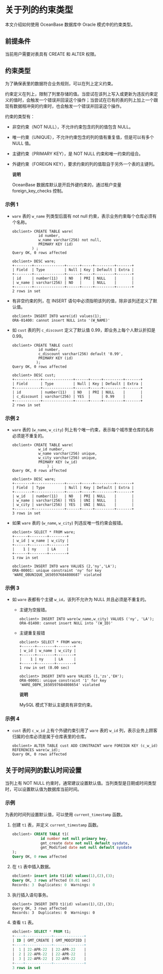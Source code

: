 关于列的约束类型 
=============================

本文介绍如何使用 OceanBase 数据库中 Oracle 模式中的约束类型。

前提条件 
-------------------------

当前用户需要对表具有 CREATE 和 ALTER 权限。

约束类型 
-------------------------

为了确保表里的数据符合业务规则，可以在列上定义约束。

约束定义在列上，限制了列里存储的值。当尝试在该列上写入或更新为违反约束定义的值时，会触发一个错误并回滚这个操作；当尝试在已有的表的列上加上一个跟现有数据相冲突的约束时，也会触发一个错误并回滚这个操作。

约束的类型有：

* 非空约束（NOT NULL），不允许约束包含的列的值包含 NULL。

  

* 唯一约束（UNIQUE），不允许约束包含的列的值有重复值，但是可以有多个 NULL 值。

  

* 主键约束（PRIMARY KEY），是 NOT NULL 约束和唯一约束的组合。

  

* 外键约束（FOREIGN KEY），要求约束的列的值取自于另外一个表的主键列。

  **说明**

  OceanBase 数据库默认是开启外键约束的，通过租户变量 foreign_key_checks 控制。
  




### 示例 1 

* `ware` 表的 `w_name` 列类型后面有 not null 约束，表示业务约束每个仓库必须有个名称。

  ```unknow
  obclient> CREATE TABLE ware(
              id number,
              w_name varchar(256) not null,
              PRIMARY KEY (id)
           ) ;
  Query OK, 0 rows affected
  
  obclient> DESC ware;
  +--------+--------------+------+-----+---------+-------+
  | Field  | Type         | Null | Key | Default | Extra |
  +--------+--------------+------+-----+---------+-------+
  | id     | number(11)   | NO   | PRI | NULL    |       |
  | w_name | varchar(256) | NO   |     | NULL    |       |
  +--------+--------------+------+-----+---------+-------+
  2 rows in set
  ```

  

* 有非空约束的列，在 INSERT 语句中必须指明该列的值，除非该列还定义了默认值。

  ```unknow
  obclient> INSERT INTO ware(id) values(1);
  ORA-01400: cannot insert NULL into '(W_NAME)'
  ```

  

* 如 `cust` 表的列 `c_discount` 定义了默认值 0.99，即业务上每个人默认折扣是 0.99。

  ```unknow
  obclient> CREATE TABLE cust(          
              id number,          
              c_discount varchar(256) default '0.99',          
              PRIMARY KEY (id)          
             );
  Query OK, 0 rows affected
  
  obclient> DESC cust;
  +------------+--------------+------+-----+---------+-------+
  | Field      | Type         | Null | Key | Default | Extra |
  +------------+--------------+------+-----+---------+-------+
  | id         | number(11)   | NO   | PRI | NULL    |       |
  | c_discount | varchar(256) | YES  |     | 0.99    |       |
  +------------+--------------+------+-----+---------+-------+
  2 rows in set
  ```

  




### 示例 2 

* `ware` 表的 (`w_name`, `w_city`) 列上有个唯一约束，表示每个城市里仓库的名称必须是不重复的。

  ```unknow
  obclient> CREATE TABLE ware(
              w_id number,
              w_name varchar(256) unique,
              w_city varchar(256) unique,
              PRIMARY KEY (w_id)
                  ) ;
  Query OK, 0 rows affected
  
  obclient> DESC ware;
  +--------+--------------+------+-----+---------+-------+
  | Field  | Type         | Null | Key | Default | Extra |
  +--------+--------------+------+-----+---------+-------+
  | w_id   | number(11)   | NO   | PRI | NULL    |       |
  | w_name | varchar(256) | YES  | UNI | NULL    |       |
  | w_city | varchar(256) | YES  | UNI | NULL    |       |
  +--------+--------------+------+-----+---------+-------+
  3 rows in set
  ```

  

* 如果 `ware` 表的 (`w_name`, `w_city`) 列违反唯一性约束会报错。

  ```unknow
  obclient> SELECT * FROM ware;
  +------+--------+--------+
  | w_id | w_name | w_city |
  +------+--------+--------+
  |    1 | ny     | LA     |
  +------+--------+--------+
  1 row in set
  
  obclient> INSERT INTO ware VALUES (2,'ny','LA');
  ORA-00001: unique constraint 'ny' for key 'WARE_OBUNIQUE_1650597684808687' violated
  ```

  




### 示例 3 

* 如 `ware` 表都有个主键 `w_id`，该列不允许为 NULL 并且必须是不重复的。

  * 主键为空报错。

    ```unknow
    obclient> INSERT INTO ware(w_name,w_city) VALUES ('ny', 'LA');
    ORA-01400: cannot insert NULL into '(W_ID)'
    ```

    
  
  * 主键重复报错

    ```unknow
    obclient> SELECT * FROM ware;
    +------+--------+--------+
    | w_id | w_name | w_city |
    +------+--------+--------+
    |    1 | ny     | LA     |
    +------+--------+--------+
    1 row in set (0.00 sec)
    
    obclient> INSERT INTO ware VALUES (1,'zs','EH');
    ORA-00001: unique constraint '1' for key 'WARE_OBPK_1650597684808654' violated
    ```

    
    **说明**

    MySQL 模式下默认主键具有非空约束。
    
  

  




### 示例 4 

* `cust` 表的 `c_w_id` 上有个外键约束引用了 `ware` 表的 `w_id` 列，表示业务上顾客归属的仓库必须是属于仓库表里的仓库。

  ```unknow
  obclient> ALTER TABLE cust ADD CONSTRAINT ware FOREIGN KEY (c_w_id) REFERENCES ware(w_id);
  Query OK, 0 rows affected
  ```

  




关于时间列的默认时间设置 
---------------------------------

当列上有 NOT NULL 约束时，通常建议设置默认值。当列类型是日期或时间类型时，可以设置默认值为数据库当前时间。

### 示例 

为表的时间列设置默认值，可以使用 `current_timestamp` 函数。

1. 创建 `t1` 表，并定义 `current_timestamp` 函数。

   ```sql
   obclient> CREATE TABLE t1(
                id number not null primary key,
                gmt_create date not null default sysdate,
                gmt_Modified date not null default sysdate
   );
   Query OK, 0 rows affected 
   ```

   

2. 在 `t1` 表中插入数据。

   ```sql
   obclient> insert into t1(id) values(1),(2),(3);
   Query OK, 3 rows affected (0.01 sec)
   Records: 3  Duplicates: 0  Warnings: 0
   ```

   

3. 执行插入语句事务。

   ```unknow
   obclient> INSERT INTO t1(id) values(1),(2),(3);
   Query OK, 3 rows affected
   Records: 3  Duplicates: 0  Warnings: 0
   ```

   

4. 查看 `t1` 表。

   ```sql
   obclient> SELECT * FROM t1;
   +----+------------+--------------+
   | ID | GMT_CREATE | GMT_MODIFIED |
   +----+------------+--------------+
   |  1 | 22-APR-22  | 22-APR-22    |
   |  2 | 22-APR-22  | 22-APR-22    |
   |  3 | 22-APR-22  | 22-APR-22    |
   +----+------------+--------------+
   3 rows in set
   ```

   




